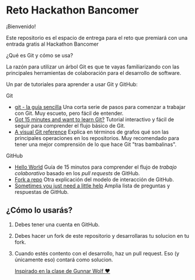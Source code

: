 # Reto Hackathon Bancomer



¡Bienvenido!

Este repositorio es el espacio de entrega para el reto que premiará con una entrada gratis al Hackathon Bancomer


¿Qué es Git y cómo se usa?

La razón para utilizar un árbol Git es que te vayas familiarizando con las principales herramientas de colaboración para el desarrollo de software.

Un par de tutoriales para aprender a usar Git y GitHub:

Git

* [git - la guía sencilla](https://rogerdudler.github.io/git-guide/index.es.html)
  Una corta serie de pasos para comenzar a trabajar con Git. Muy
  escueto, pero fácil de entender.
* [Got 15 minutes and want to learn Git?](https://try.github.io/levels/1/challenges/1)
  Tutorial interactivo y fácil de seguir para comprender el flujo
  básico de Git.
* [A visual Git reference](https://marklodato.github.io/visual-git-guide/index-en.html)
  Explica en términos de grafos qué son las principales operaciones en
  los repositorios. Muy recomendado para tener una mejor comprensión
  de lo que hace Git "tras bambalinas".


GitHub

* [Hello World](https://guides.github.com/activities/hello-world/)
  Guía de 15 minutos para comprender el flujo de *trabajo
  colaborativo* basado en los *pull requests* de GitHub.
* [Fork a repo](https://help.github.com/articles/fork-a-repo/)
  Otra explicación del modelo de interacción de GitHub.
* [Sometimes you just need a little help](https://help.github.com/)
  Amplia lista de preguntas y respuestas de GitHub.


## ¿Cómo lo usarás?

1. Debes tener una cuenta en GitHub.

2. Debes hacer un fork de este repositorio y desarrollaras tu solucion en tu fork.

3. Cuando estés contento con el desarrollo, haz un pull request. Eso (y únicamente eso) contará como solucion.






   [Inspirado en la clase de Gunnar Wolf ❤][df1]

   [df1]: <https://github.com/gwolf/clase-sistop-2017-01>
